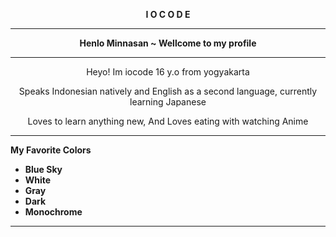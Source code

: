 <b><p align="center">I O C O D E</p></b>

---------------------------
<b><p align="center">Henlo Minnasan ~ Wellcome to my profile</p></b>

---------------------------

<p align="center">Heyo! Im iocode 16 y.o from yogyakarta</p>
<p align="center">Speaks Indonesian natively and English as a second language, currently learning Japanese</p>
<p align="center">Loves to learn anything new, And Loves eating with watching Anime</p>

---------------------------
<b> My Favorite Colors </b>

* <b>Blue Sky</b>
* <b>White</b>
* <b>Gray</b>
* <b>Dark</b>
* <b>Monochrome</b>
----------------------------
